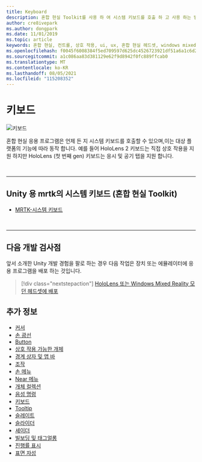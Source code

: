 ```yaml
---
title: Keyboard
description: 혼합 현실 Toolkit를 사용 하 여 시스템 키보드를 호출 하 고 사용 하는 방법을 알아봅니다.
author: cre8ivepark
ms.author: dongpark
ms.date: 11/01/2019
ms.topic: article
keywords: 혼합 현실, 컨트롤, 상호 작용, ui, ux, 혼합 현실 헤드셋, windows mixed reality 헤드셋, 가상 현실 헤드셋, HoloLens, 키보드, mrtk, 혼합 현실 Toolkit
ms.openlocfilehash: f0045f6008384f5ed709597d625dc4526723921df51a6a1c6d25641ac95f0b34
ms.sourcegitcommit: a1c086aa83d381129e62f9d8942f0fc889ffcab0
ms.translationtype: MT
ms.contentlocale: ko-KR
ms.lasthandoff: 08/05/2021
ms.locfileid: "115208352"
---
```

# <a name="keyboard"></a>키보드

![키보드](images/UX_Hero_Keyboard.jpg)

혼합 현실 응용 프로그램은 언제 든 지 시스템 키보드를 호출할 수 있으며,이는 대상 플랫폼의 기능에 따라 동작 합니다. 예를 들어 HoloLens 2 키보드는 직접 상호 작용을 지원 하지만 HoloLens (첫 번째 gen) 키보드는 응시 및 공기 탭을 지원 합니다.

<br>

---

## <a name="system-keyboard-in-mrtk-mixed-reality-toolkit-for-unity"></a>Unity 용 mrtk의 시스템 키보드 (혼합 현실 Toolkit)

* [MRTK-시스템 키보드](/windows/mixed-reality/mrtk-unity/features/ux-building-blocks/system-keyboard)

<br>

---

## <a name="next-development-checkpoint"></a>다음 개발 검사점

앞서 소개한 Unity 개발 경험을 팔로 하는 경우 다음 작업은 장치 또는 에뮬레이터에 응용 프로그램을 배포 하는 것입니다.

> [!div class="nextstepaction"]
> [HoloLens 또는 Windows Mixed Reality 모던 헤드셋에 배포](../develop/platform-capabilities-and-apis/using-visual-studio.md)

## <a name="see-also"></a>추가 정보

* [커서](cursors.md)
* [손 광선](point-and-commit.md)
* [Button](button.md)
* [상호 작용 가능한 개체](interactable-object.md)
* [경계 상자 및 앱 바](app-bar-and-bounding-box.md)
* [조작](direct-manipulation.md)
* [손 메뉴](hand-menu.md)
* [Near 메뉴](near-menu.md)
* [개체 컬렉션](object-collection.md)
* [음성 명령](voice-input.md)
* [키보드](keyboard.md)
* [Tooltip](tooltip.md)
* [슬레이트](slate.md)
* [슬라이더](slider.md)
* [셰이더](shader.md)
* [빌보딩 및 태그얼롱](billboarding-and-tag-along.md)
* [진행률 표시](progress.md)
* [표면 자성](surface-magnetism.md)
